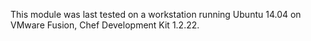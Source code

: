 This module  was last tested on a workstation running Ubuntu 14.04 on VMware Fusion, Chef Development Kit 1.2.22.
